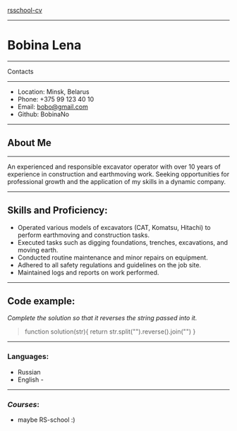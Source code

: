 [rsschool-cv](https://bobinano.github.io/rsschool-cv/cv)

---

# Bobina Lena

---

Contacts

---

- Location: Minsk, Belarus
- Phone: +375 99 123 40 10
- Email: bobo@gmail.com
- Github: BobinaNo

---

## About Me

---

An experienced and responsible excavator operator with over 10 years of experience in construction and earthmoving work. Seeking opportunities for professional growth and the application of my skills in a dynamic company.

---

## Skills and Proficiency:

- Operated various models of excavators (CAT, Komatsu, Hitachi) to perform earthmoving and construction tasks.
- Executed tasks such as digging foundations, trenches, excavations, and moving earth.
- Conducted routine maintenance and minor repairs on equipment.
- Adhered to all safety regulations and guidelines on the job site.
- Maintained logs and reports on work performed.

---

## Code example:

_Complete the solution so that it reverses the string passed into it._

> function solution(str){
> return str.split("").reverse().join("")
> }

---

### Languages:

- Russian
- English -

---

### _Courses_:

- maybe RS-school :)
